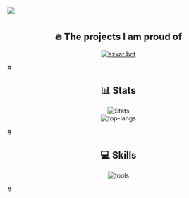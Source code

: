 <a href="https://discord.com/users/877717735801487360"><img src="https://lanyard.cnrad.dev/api/877717735801487360" /></a>
#
<div align="center">
  <h2>🔥 The projects I am proud of</h2>
  <p>
    <a href="https://github.com/ziadta3bannafsianwmokt2b/Azkarbot-72.20">
      <img src="https://github-readme-stats.vercel.app/api/pin/?username=ziadta3bannafsianwmokt2b&repo=azkarbot-72.20&bg_color=0d1117&title_color=00ccff&text_color=a5a5a5" alt="azkar bot" />
    </a>
  </p>
</div>
    </a>
  </p>
</div>
#
<div align="center">
  <h2>📊 Stats</h2>
  <p>
    <img src="https://github-readme-stats.vercel.app/api?username=ziadta3bannafsianwmokt2b&rank_icon=github&theme=dark" alt="Stats"/>
    <br>
    <img src="https://github-readme-stats.vercel.app/api/top-langs/?username=ziadta3bannafsianwmokt2b&layout=pie&theme=dark" alt="top-langs"/>
  </p>
</div>
#
</div>
<div align="center">
  <h2>💻 Skills</h2>
    <img src="[Tools And Languages](https://skillicons.dev/icons?i=js,vscode,npm,nodejs,github,discordjs,bots,discord)" alt="tools"/>
</p>
</div>
#
